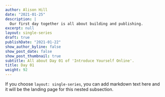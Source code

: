 ```yaml
---
author: Alison Hill
date: "2021-01-25"
description: |
  Our first day together is all about building and publishing.
excerpt: null
layout: single-series
draft: true
publishDate: "2021-01-22"
show_author_byline: false
show_post_date: false
show_post_thumbnail: true
subtitle: All about Day 01 of 'Introduce Yourself Online'.
title: Day 01
weight: 92
---
```


If you choose `layout: single-series`, you can add markdown text here and it will be the landing page for this nested subsection.